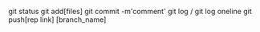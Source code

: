 git status
git add[files]
git commit -m'comment'
git log / git log oneline
git push[rep link] [branch_name]